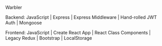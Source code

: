 Warbler

Backend: JavaScript | Express | Express Middleware | Hand-rolled JWT Auth | Mongoose

Frontend: JavaScript | Create React App | React Class Components | Legacy Redux | Bootstrap | LocalStorage
